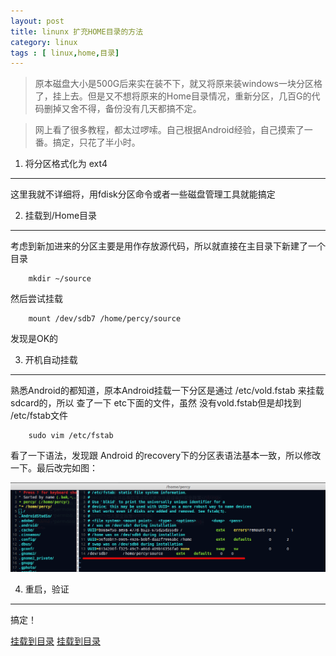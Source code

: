 ```yaml
---
layout: post
title: linunx 扩充HOME目录的方法
category: linux
tags : [ linux,home,目录]
---
```


> 原本磁盘大小是500G后来实在装不下，就又将原来装windows一块分区格了，挂上去。但是又不想将原来的Home目录情况，重新分区，几百G的代码删掉又舍不得，备份没有几天都搞不定。

> 网上看了很多教程，都太过啰嗦。自己根据Android经验，自己摸索了一番。搞定，只花了半小时。

1. 将分区格式化为 ext4  
----------

这里我就不详细将，用fdisk分区命令或者一些磁盘管理工具就能搞定


2. 挂载到/Home目录
------------

考虑到新加进来的分区主要是用作存放源代码，所以就直接在主目录下新建了一个目录

		mkdir ~/source

然后尝试挂载 

		mount /dev/sdb7 /home/percy/source

发现是OK的

3. 开机自动挂载
------------

熟悉Android的都知道，原本Android挂载一下分区是通过 /etc/vold.fstab 来挂载sdcard的，所以 查了一下 etc下面的文件，虽然
没有vold.fstab但是却找到  /etc/fstab文件

		sudo vim /etc/fstab

看了一下语法，发现跟 Android 的recovery下的分区表语法基本一致，所以修改一下。最后改完如图：

![分区表修改](https://raw.githubusercontent.com/yun-percy/yun-percy.github.io/master/assets/img/linux1.png)

4. 重启，验证
------

搞定！

[挂载到目录](https://raw.githubusercontent.com/yun-percy/yun-percy.github.io/master/assets/img/linux2.png)
[挂载到目录](https://raw.githubusercontent.com/yun-percy/yun-percy.github.io/master/assets/img/linux3.png)














